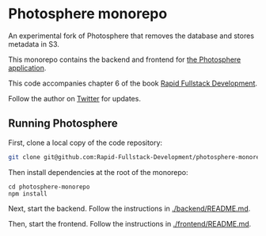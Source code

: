 # Photosphere monorepo

An experimental fork of Photosphere that removes the database and stores metadata in S3.

This monorepo contains the backend and frontend for [the Photosphere application](https://rapidfullstackdevelopment.com/example-application).

This code accompanies chapter 6 of the book [Rapid Fullstack Development](https://rapidfullstackdevelopment.com/).

Follow the author on [Twitter](https://twitter.com/codecapers) for updates.

## Running Photosphere

First, clone a local copy of the code repository:

```bash
git clone git@github.com:Rapid-Fullstack-Development/photosphere-monorepo.git
```

Then install dependencies at the root of the monorepo:

```
cd photosphere-monorepo
npm install
```

Next, start the backend. Follow the instructions in [./backend/README.md](./backend/README.md).

Then, start the frontend. Follow the instructions in [./frontend/README.md](./frontend/README.md).







